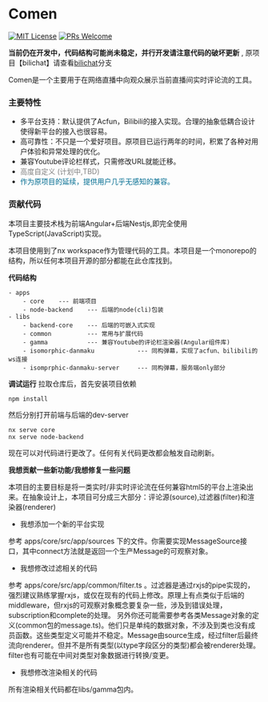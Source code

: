 # Comen

[![MIT License](https://img.shields.io/npm/l/isomorphic-danmaku.svg)](https://github.com/3Shain/isomorphic-danmaku/LICENSE)
[![PRs Welcome](https://img.shields.io/badge/PRs-welcome-brightgreen.svg)](http://makeapullrequest.com)

**当前仍在开发中，代码结构可能尚未稳定，并行开发请注意代码的破坏更新** , 原项目【bilichat】请查看[bilichat](https://github.com/3Shain/Comen/tree/bilichat)分支

Comen是一个主要用于在网络直播中向观众展示当前直播间实时评论流的工具。

### 主要特性
* 多平台支持：默认提供了Acfun，Bilibili的接入实现。合理的抽象低耦合设计使得新平台的接入也很容易。
* 高可靠性：不只是一个爱好项目。原项目已运行两年的时间，积累了各种对用户体验和异常处理的优化。
* 兼容Youtube评论栏样式，只需修改URL就能迁移。
* <span style="color:#7f7f7f">高度自定义 (计划中,TBD)</span>
* <span style="color:#006c91">作为原项目的延续，提供用户几乎无感知的兼容。</span>


### 贡献代码

本项目主要技术栈为前端Angular+后端Nestjs,即完全使用TypeScript(JavaScript)实现。

本项目使用到了nx workspace作为管理代码的工具。本项目是一个monorepo的结构，所以任何本项目开源的部分都能在此仓库找到。

**代码结构**
```
- apps
    - core    --- 前端项目
    - node-backend    --- 后端的node(cli)包装
- libs
    - backend-core    --- 后端的可嵌入式实现
    - common          --- 常用与扩展代码
    - gamma           --- 兼容Youtube的评论栏渲染器(Angular组件库)
    - isomorphic-danmaku            --- 同构弹幕，实现了acfun、bilibili的ws连接
    - isomprphic-danmaku-server     --- 同构弹幕，服务端only部分
```

**调试运行**
拉取仓库后，首先安装项目依赖
```sh
npm install
```

然后分别打开前端与后端的dev-server
```
nx serve core
nx serve node-backend
```

现在可以对代码进行更改了。任何有关代码更改都会触发自动刷新。

**我想贡献一些新功能/我想修复一些问题**

本项目的主要目标是将一类实时/非实时评论流在任何兼容html5的平台上渲染出来。在抽象设计上，本项目可分成三大部分：评论源(source),过滤器(filter)和渲染器(renderer)

* 我想添加一个新的平台实现

参考 apps/core/src/app/sources 下的文件。你需要实现MessageSource接口，其中connect方法就是返回一个生产Message的可观察对象。

* 我想修改过滤相关的代码
    
参考 apps/core/src/app/common/filter.ts 。过滤器是通过rxjs的pipe实现的，强烈建议熟练掌握rxjs，或仅在现有的代码上修改。原理上有点类似于后端的middleware，但rxjs的可观察对象概念要复杂一些，涉及到错误处理，subscription和complete的处理。
        另外你还可能需要参考各类Message对象的定义(common包的message.ts)。他们只是单纯的数据对象，不涉及到类也没有成员函数。这些类型定义可能并不稳定。Message由source生成，经过filter后最终流向renderer。但并不是所有类型(以type字段区分的类型)都会被renderer处理。filter也有可能在中间对类型对象数据进行转换/变更。


* 我想修改渲染相关的代码

所有渲染相关代码都在libs/gamma包内。
